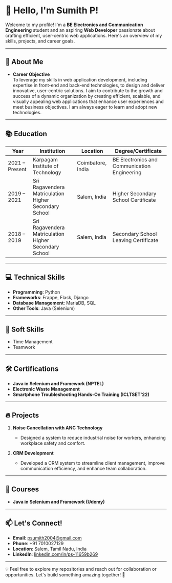 # 👋 Hello, I'm Sumith P!

Welcome to my profile! I'm a **BE Electronics and Communication Engineering** student and an aspiring **Web Developer** passionate about crafting efficient, user-centric web applications. Here's an overview of my skills, projects, and career goals.

---

## 🚀 About Me

- **Career Objective**  
  To leverage my skills in web application development, including expertise in front-end and back-end technologies, to design and deliver innovative, user-centric solutions. I aim to contribute to the growth and success of a dynamic organization by creating efficient, scalable, and visually appealing web applications that enhance user experiences and meet business objectives. I am always eager to learn and adopt new technologies.

---

## 📚 Education

| Year         | Institution                                         | Location               | Degree/Certificate                                       |
|--------------|-----------------------------------------------------|------------------------|---------------------------------------------------------|
| 2021 – Present | Karpagam Institute of Technology                  | Coimbatore, India      | BE Electronics and Communication Engineering            |
| 2019 – 2021   | Sri Ragavendera Matriculation Higher Secondary School | Salem, India          | Higher Secondary School Certificate                    |
| 2018 – 2019   | Sri Ragavendera Matriculation Higher Secondary School | Salem, India          | Secondary School Leaving Certificate                   |

---

## 💻 Technical Skills

- **Programming**: Python
- **Frameworks**: Frappe, Flask, Django
- **Database Management**: MariaDB, SQL
- **Other Tools**: Java (Selenium)

---

## 🌟 Soft Skills

- Time Management  
- Teamwork  

---

## 🛠️ Certifications

- **Java in Selenium and Framework (NPTEL)**  
- **Electronic Waste Management**  
- **Smartphone Troubleshooting Hands-On Training (ICLTSET'22)**  

---

## 🔥 Projects

1. **Noise Cancellation with ANC Technology**  
   - Designed a system to reduce industrial noise for workers, enhancing workplace safety and comfort.

2. **CRM Development**  
   - Developed a CRM system to streamline client management, improve communication efficiency, and enhance team collaboration.

---

## 📜 Courses

- **Java in Selenium and Framework (Udemy)**

---

## 📫 Let's Connect!

- **Email**: [psumith2004@gmail.com](mailto:psumith2004@gmail.com)  
- **Phone**: +91 7010027129  
- **Location**: Salem, Tamil Nadu, India  
- **LinkedIn**: [linkedin.com/in/ps-11659b269](https://linkedin.com/in/ps-11659b269)

---

💡 Feel free to explore my repositories and reach out for collaboration or opportunities. Let's build something amazing together! 🚀
